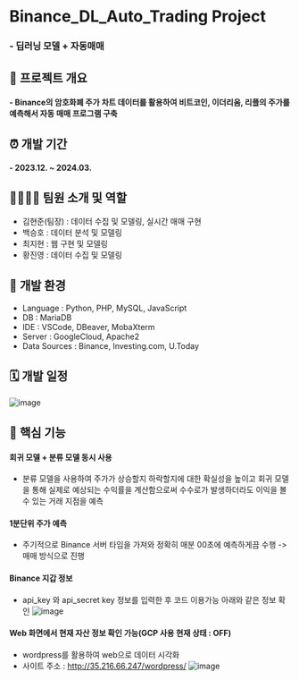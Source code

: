 # Binance_DL_Auto_Trading Project
### - 딥러닝 모델 + 자동매매

## 🔎 프로젝트 개요
#### - Binance의 암호화폐 주가 차트 데이터를 활용하여 비트코인, 이더리움, 리플의 주가를 예측해서 자동 매매 프로그램 구축

## ⏰ 개발 기간
#### - 2023.12. ~ 2024.03.

## 👩‍👩‍👧‍👦 팀원 소개 및 역할
- 김현준(팀장) : 데이터 수집 및 모델링, 실시간 매매 구현
- 백승호 : 데이터 분석 및 모델링
- 최지현 : 웹 구현 및 모델링
- 황진영 : 데이터 수집 및 모델링

## 🔧 개발 환경
- Language : Python, PHP, MySQL, JavaScript
- DB : MariaDB
- IDE : VSCode, DBeaver, MobaXterm
- Server : GoogleCloud, Apache2
- Data Sources : Binance, Investing.com, U.Today

## 🗓️ 개발 일정
![image](https://github.com/chlwlgus97/Binance_DL_Auto_Trading/assets/130372088/dcceea6a-bafa-4443-a825-a529b0a0e809)

## 📍 핵심 기능
#### 회귀 모델 + 분류 모델 동시 사용
- 분류 모델을 사용하여 주가가 상승할지 하락할지에 대한 확실성을 높이고 회귀 모델을 통해 실제로 예상되는 수익률을 계산함으로써 수수로가 발생하더라도 이익을 볼 수 있는 거래 지점을 예측

#### 1분단위 주가 예측
- 주기적으로 Binance 서버 타임을 가져와 정확히 매분 00초에 예측하게끔 수행 -> 매매 방식으로 진행

#### Binance 지갑 정보
- api_key 와 api_secret key 정보를 입력한 후 코드 이용가능 아래와 같은 정보 확인
![image](https://github.com/chlwlgus97/Binance_DL_Auto_Trading/assets/130372088/924931e6-cf72-48c7-813c-954e0b13230d)

#### Web 화면에서 현재 자산 정보 확인 가능(GCP 사용 현재 상태 : OFF)
- wordpress를 활용하여 web으로 데이터 시각화
- 사이트 주소 : http://35.216.66.247/wordpress/
![image](https://github.com/chlwlgus97/Binance_DL_Auto_Trading/assets/130372088/d641eeef-b0fc-4fdc-907f-b9a2161a0a65)

